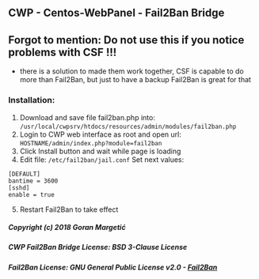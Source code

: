 
## CWP - Centos-WebPanel - Fail2Ban Bridge

## Forgot to mention: Do not use this if you notice problems with CSF !!!
- there is a solution to made them work together, CSF is capable to do more than Fail2Ban, but just to have a backup Fail2Ban is great for that

### Installation:
1) Download and save file fail2ban.php into: ```/usr/local/cwpsrv/htdocs/resources/admin/modules/fail2ban.php```
2) Login to CWP web interface as root and open url: ```HOSTNAME/admin/index.php?module=fail2ban```
3) Click Install button and wait while page is loading
4) Edit file: ```/etc/fail2ban/jail.conf```
   Set next values:
```
[DEFAULT]
bantime = 3600
[sshd]
enable = true
```
5) Restart Fail2Ban to take effect

##### Copyright (c) 2018 Goran Margetić
##### CWP Fail2Ban Bridge License: BSD 3-Clause License
##### Fail2Ban License: GNU General Public License v2.0 - [Fail2Ban](https://www.fail2ban.org)

